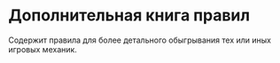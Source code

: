 # Дополнительная книга правил

Содержит правила для более детального обыгрывания тех или иных игровых механик.
